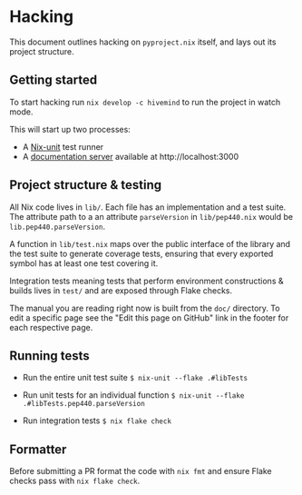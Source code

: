 # Hacking

This document outlines hacking on `pyproject.nix` itself, and lays out its project structure.

## Getting started

To start hacking run `nix develop -c hivemind` to run the project in watch mode.

This will start up two processes:

- A [Nix-unit](https://github.com/adisbladis/nix-unit) test runner
- A [documentation server](https://rust-lang.github.io/mdBook/) available at http://localhost:3000

## Project structure & testing

All Nix code lives in `lib/`. Each file has an implementation and a test suite.
The attribute path to a an attribute `parseVersion` in `lib/pep440.nix` would be `lib.pep440.parseVersion`.

A function in `lib/test.nix` maps over the public interface of the library and the test suite to generate coverage tests, ensuring that every exported symbol has at least one test covering it.

Integration tests meaning tests that perform environment constructions & builds lives in `test/` and are exposed through Flake checks.

The manual you are reading right now is built from the `doc/` directory.
To edit a specific page see the "Edit this page on GitHub" link in the footer for each respective page.

## Running tests

- Run the entire unit test suite
  `$ nix-unit --flake .#libTests`

- Run unit tests for an individual function
  `$ nix-unit --flake .#libTests.pep440.parseVersion`

- Run integration tests
  `$ nix flake check`

## Formatter

Before submitting a PR format the code with `nix fmt` and ensure Flake checks pass with `nix flake check`.
